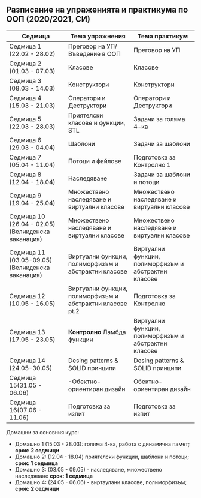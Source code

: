 ## Разписание на упраженията и практикума по ООП (2020/2021, СИ)

| Седмица                                            | Тема упражнения                                           | Тема практикум                                       |
| -------------------------------------------------- | --------------------------------------------------------- | ---------------------------------------------------- |
| Седмица 1 (22.02 - 28.02)                          | Преговор на УП/Въведение в ООП                            | Преговор на УП                                       |
| Седмица 2 (01.03 - 07.03)                          | Класове                                                   | Класове                                              |
| Седмица 3 (08.03 - 14.03)                          | Конструктори                                              | Конструктори                                         |
| Седмица 4 (15.03 - 21.03)                          | Оператори и Деструктори                                   | Оператори и Деструктори                              |
| Седмица 5 (22.03 - 28.03)                          | Приятелски класове и функции, STL                         | Задачи за голяма 4-ка                                |
| Седмица 6 (29.03 - 04.04)                          | Шаблони                                                   | Задачи за шаблони                                    |
| Седмица 7 (05.04 - 11.04)                          | Потоци и файлове                                          | Подготовка за Контролно 1                            |
| Седмица 8 (12.04 - 18.04)                          | Наследяване                                               | Задачи за шаблони и потоци                           |
| Седмица 9 (19.04 - 25.04)                          | Множествено наследяване и виртуални класове               | Множествено наследяване и виртуални класове          |
| Седмица 10 (26.04 - 02.05) (Великденска ваканация) | Множествено наследяване и виртуални класове               | Множествено наследяване и виртуални класове          |
| Седмица 11 (03.05-09.05) (Великденска ваканация)   | Виртуални функции, полиморфизъм и абстрактни класове      | Виртуални функции, полиморфизъм и абстрактни класове |
| Седмица 12 (10.05 - 16.05)                         | Виртуални функции, полиморфизъм и абстрактни класове pt.2 | Подготовка за Контролно                              |
| Седмица 13 (17.05 - 23.05)                         | **Контролно** Ламбда функции                              | Виртуални функции, полиморфизъм и абстрактни класове |
| Седмица 14 (24.05-30.05)                           | Desing patterns & SOLID принципи                          | Desing patterns & SOLID принципи                     |
| Седмица 15(31.05 - 06.06)                          | -Обектно-ориентиран дизайн                                | Обектно-ориентиран дизайн                            |
| Седмица 16(07.06 - 11.06)                          | Подготовка за изпит                                       | Подготовка за изпит                                  |

Домашни за основния курс:

- Домашно 1 (15.03 - 28.03): голяма 4-ка, работа с динамична памет; **срок: 2 седмици**
- Домашно 2: (12.04 - 18.04) приятелски функции, шаблони и потоци; **срок: 1 седмица**
- Домашно 3: (03.05 - 09.05)  - наследяване, множествено наследяване  **срок: 1 седмица**
- Домашно 4: (24.05 - 06.06) - виртаулани класове, полиморфизъм; **срок: 2 седмици**

